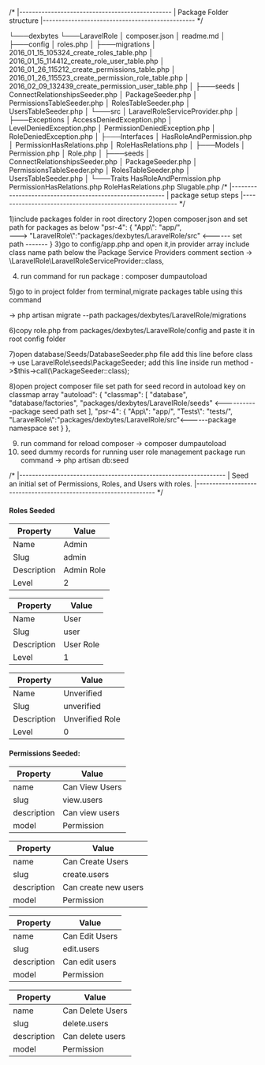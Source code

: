 
/*
 |------------------------------------------------
 | Package Folder structure
 |------------------------------------------------
 */
  
 └───dexbytes
		└───LaravelRole
			│   composer.json
			│   readme.md
			│
			├───config
			│       roles.php
			│
			├───migrations
			│       2016_01_15_105324_create_roles_table.php
			│       2016_01_15_114412_create_role_user_table.php
			│       2016_01_26_115212_create_permissions_table.php
			│       2016_01_26_115523_create_permission_role_table.php
			│       2016_02_09_132439_create_permission_user_table.php
			│
			├───seeds
			│       ConnectRelationshipsSeeder.php
			│       PackageSeeder.php
			│       PermissionsTableSeeder.php
			│       RolesTableSeeder.php
			│       UsersTableSeeder.php
			│
			└───src
				│   LaravelRoleServiceProvider.php
				│
				├───Exceptions
				│       AccessDeniedException.php
				│       LevelDeniedException.php
				│       PermissionDeniedException.php
				│       RoleDeniedException.php
				│
				├───Interfaces
				│       HasRoleAndPermission.php
				│       PermissionHasRelations.php
				│       RoleHasRelations.php
				│
				├───Models
				│       Permission.php
				│       Role.php
				│
				├───seeds
				│       ConnectRelationshipsSeeder.php
				│       PackageSeeder.php
				│       PermissionsTableSeeder.php
				│       RolesTableSeeder.php
				│       UsersTableSeeder.php
				│
				└───Traits
						HasRoleAndPermission.php
						PermissionHasRelations.php
						RoleHasRelations.php
						Slugable.php
/*
 |---------------------------------------------------------
 | package setup steps
 |---------------------------------------------------------
 */
 
 1)include packages folder in root directory
2)open composer.json and set path for  packages as below
"psr-4": {
            "App\\": "app/",																			
    --->    "LaravelRole\\":"packages/dexbytes/LaravelRole/src"  <------ set path -------
        }
3)go to config/app.php and open it,in provider array include class name path below the Package
  Service Providers comment section
 -> \LaravelRole\LaravelRoleServiceProvider::class,


4) run command for run package  : composer dumpautoload

5)go to in project folder from terminal,migrate packages table using this command
   
  -> php artisan migrate --path packages/dexbytes/LaravelRole/migrations
  
6)copy role.php from packages/dexbytes/LaravelRole/config and paste it in root config folder 

7)open database/Seeds/DatabaseSeeder.php file 
add this line before class 			-> use LaravelRole\seeds\PackageSeeder;
add this line inside run method 	->$this->call(\PackageSeeder::class);

8)open project composer file
set path for  seed  record in autoload key on classmap array 
"autoload": {
        "classmap": [
            "database",
           "database/factories",
            "packages/dexbytes/LaravelRole/seeds"  <-----------package seed path set
             ],
        "psr-4": {
            "App\\": "app/",
            "Tests\\": "tests/",
            "LaravelRole\\":"packages/dexbytes/LaravelRole/src"<------package namespace set
        }
    },
 

9) run command for reload composer -> composer dumpautoload
10) seed dummy records for running user role management package
	run command -> php artisan db:seed

/*
 |-----------------------------------------------------------------
 | Seed an initial set of Permissions, Roles, and Users with roles.
 |-----------------------------------------------------------------
 */	

#### Roles Seeded
|Property|Value|
|----|----|
|Name| Admin|
|Slug| admin|
|Description| Admin Role|
|Level| 2|

|Property|Value|
|----|----|
|Name| User|
|Slug| user|
|Description| User Role|
|Level| 1|

|Property|Value|
|----|----|
|Name| Unverified|
|Slug| unverified|
|Description| Unverified Role|
|Level| 0|

#### Permissions Seeded:
|Property|Value|
|----|----|
|name|Can View Users|
|slug|view.users|
|description|Can view users|
|model|Permission|

|Property|Value|
|----|----|
|name|Can Create Users|
|slug|create.users|
|description|Can create new users|
|model|Permission|

|Property|Value|
|----|----|
|name|Can Edit Users|
|slug|edit.users|
|description|Can edit users|
|model|Permission|

|Property|Value|
|----|----|
|name|Can Delete Users|
|slug|delete.users|
|description|Can delete users|
|model|Permission|


